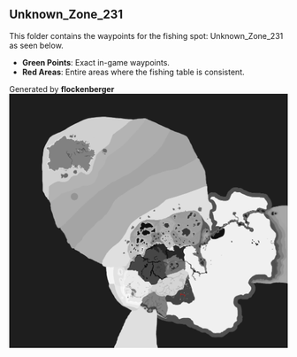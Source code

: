 ## Unknown_Zone_231
This folder contains the waypoints for the fishing spot: Unknown_Zone_231 as seen below.

- **Green Points**: Exact in-game waypoints.
- **Red Areas**: Entire areas where the fishing table is consistent.

Generated by **flockenberger**
![Unknown_Zone_231](./Preview.png?raw=true "Unknown_Zone_231")